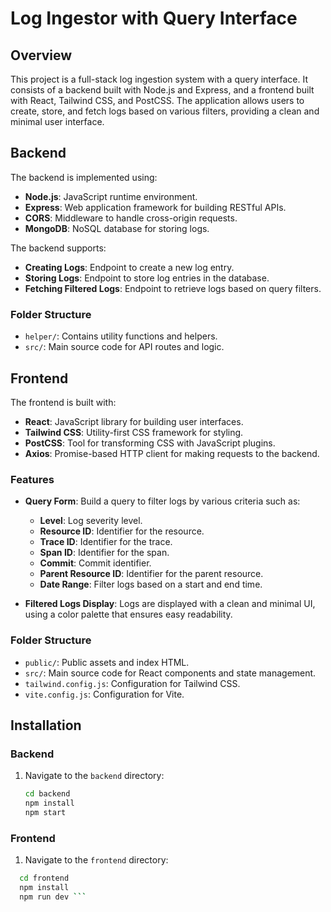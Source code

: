 # Log Ingestor with Query Interface

## Overview

This project is a full-stack log ingestion system with a query interface. It consists of a backend built with Node.js and Express, and a frontend built with React, Tailwind CSS, and PostCSS. The application allows users to create, store, and fetch logs based on various filters, providing a clean and minimal user interface.

## Backend

The backend is implemented using:

- **Node.js**: JavaScript runtime environment.
- **Express**: Web application framework for building RESTful APIs.
- **CORS**: Middleware to handle cross-origin requests.
- **MongoDB**: NoSQL database for storing logs.

The backend supports:

- **Creating Logs**: Endpoint to create a new log entry.
- **Storing Logs**: Endpoint to store log entries in the database.
- **Fetching Filtered Logs**: Endpoint to retrieve logs based on query filters.

### Folder Structure

- `helper/`: Contains utility functions and helpers.
- `src/`: Main source code for API routes and logic.

## Frontend

The frontend is built with:

- **React**: JavaScript library for building user interfaces.
- **Tailwind CSS**: Utility-first CSS framework for styling.
- **PostCSS**: Tool for transforming CSS with JavaScript plugins.
- **Axios**: Promise-based HTTP client for making requests to the backend.

### Features

- **Query Form**: Build a query to filter logs by various criteria such as:
  - **Level**: Log severity level.
  - **Resource ID**: Identifier for the resource.
  - **Trace ID**: Identifier for the trace.
  - **Span ID**: Identifier for the span.
  - **Commit**: Commit identifier.
  - **Parent Resource ID**: Identifier for the parent resource.
  - **Date Range**: Filter logs based on a start and end time.

- **Filtered Logs Display**: Logs are displayed with a clean and minimal UI, using a color palette that ensures easy readability.

### Folder Structure

- `public/`: Public assets and index HTML.
- `src/`: Main source code for React components and state management.
- `tailwind.config.js`: Configuration for Tailwind CSS.
- `vite.config.js`: Configuration for Vite.

## Installation

### Backend

1. Navigate to the `backend` directory:
   ```bash
   cd backend
   npm install
   npm start

### Frontend

1. Navigate to the `frontend` directory:
  ```bash
    cd frontend
    npm install
    npm run dev ```
